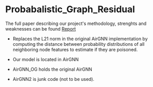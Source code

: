 # Probabalistic_Graph_Residual
The full paper describing our project's methodology, strenghts and weaknesses can be found [Report](ProRES_CISS.pdf)

* Replaces the L21 norm in the original AirGNN implementation by computing the distance between probability distributions of all neighboring node features to estimate if they are poisoned.

* Our model is located in AirGNN

* AirGNN_OG holds the original AirGNN

* AirGNN2 is junk code (not to be used).
